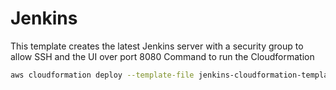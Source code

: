 # Jenkins  
This template creates the latest Jenkins server with a security group to allow SSH and the UI over port 8080
Command to run the Cloudformation
```bash
aws cloudformation deploy --template-file jenkins-cloudformation-template.yaml --stack-name JenkinsStack
```

